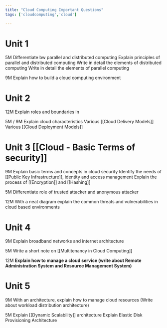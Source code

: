 ```yaml
---
title: "Cloud Computing Important Questions"
tags: ['cloudcomputing','cloud']

---
```


# Unit 1

5M
Differentiate bw parallel and distributed computing 
Explain principles of parallel and distributed computing
Write in detail the elements of distributed computing
Write in detail the elements of parallel computing

9M
Explain how to build a cloud computing environment

# Unit 2 

12M 
Explain roles and boundaries in 

5M / 9M 
Explain cloud characteristics 
Various [[Cloud Delivery Models]] 
Various [[Cloud Deployment Models]] 

# Unit 3 [[Cloud - Basic Terms of security]] 

9M
Explain basic terms and concepts in cloud security
Identify the needs of [[Public Key Infrastructure]], identity and access management 
Explain the process of [[Encryption]]  and [[Hashing]]

5M
Differentiate role of trusted attacker and anonymous attacker 

  

12M 
With a neat diagram explain the common threats and vulnerabilities  in cloud based environments 

# Unit 4

9M
Explain broadband networks and internet architecture

5M 
Write a short note on [[Multitenancy in Cloud Computing]] 

12M
**Explain how to manage a cloud service 
(write about Remote Administration System and Resource Management System)**

# Unit 5

9M
With an architecture, explain how to manage cloud resources
(Write about workload distribution architecture)

5M
Explain [[Dynamic Scalability]] architecture 
Explain Elastic Disk Provisioning Architecture 

